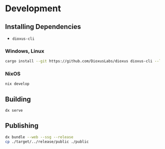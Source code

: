 # Development


## Installing Dependencies

- `dioxus-cli`

### Windows, Linux

```bash
cargo install --git https://github.com/DioxusLabs/dioxus dioxus-cli --locked
```

### NixOS

```bash
nix develop
```

## Building

```bash
dx serve
```

## Publishing

```bash
dx bundle --web --ssg --release
cp ./target/../release/public ./public
```
